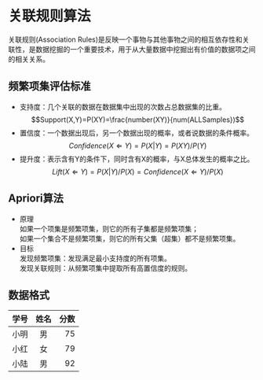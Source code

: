 # 关联规则算法

关联规则(Association Rules)是反映一个事物与其他事物之间的相互依存性和关联性，是数据挖掘的一个重要技术，用于从大量数据中挖掘出有价值的数据项之间的相关关系。

## 频繁项集评估标准
* 支持度：几个关联的数据在数据集中出现的次数占总数据集的比重。
$$Support(X,Y)=P(XY)=\frac{number(XY)}{num(ALLSamples})$$
* 置信度：一个数据出现后，另一个数据出现的概率，或者说数据的条件概率。
$$Confidence(X\Leftarrow{Y})=P(X|Y)=P(XY)/P(Y)$$
* 提升度：表示含有Y的条件下，同时含有X的概率，与X总体发生的概率之比。
$$Lift(X\Leftarrow{Y})=P(X|Y)/P(X)=Confidence(X\Leftarrow{Y})/P(X)$$

## Apriori算法
* 原理  
如果一个项集是频繁项集，则它的所有子集都是频繁项集；  
如果一个集合不是频繁项集，则它的所有父集（超集）都不是频繁项集。  
* 目标  
发现频繁项集：发现满足最小支持度的所有项集。  
发现关联规则：从频繁项集中提取所有高置信度的规则。  

## 数据格式
学号|姓名|分数
-|:-:|-:
小明|男|75
小红|女|79
小陆|男|92
